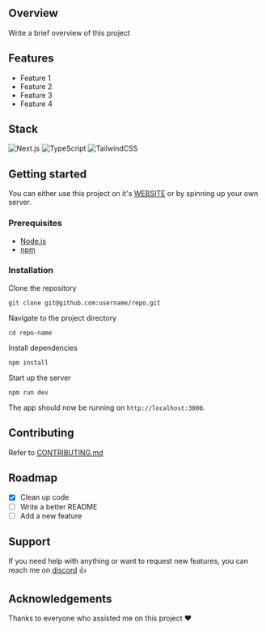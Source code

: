 ## Overview

Write a brief overview of this project

## Features

- Feature 1
- Feature 2
- Feature 3
- Feature 4

## Stack

![Next.js](https://img.shields.io/badge/next.js-000000?style=for-the-badge&logo=nextdotjs&logoColor=white)
![TypeScript](https://img.shields.io/badge/typescript-%23007ACC.svg?style=for-the-badge&logo=typescript&logoColor=white)
![TailwindCSS](https://img.shields.io/badge/tailwindcss-%2338B2AC.svg?style=for-the-badge&logo=tailwind-css&logoColor=white)

## Getting started

You can either use this project on it's [WEBSITE](https://example.com) or by spinning up your own server.

### Prerequisites

- [Node.js](https://nodejs.org/)
- [npm](https://www.npmjs.com/)

### Installation

Clone the repository

```shell
git clone git@github.com:username/repo.git
```

Navigate to the project directory

```shell
cd repo-name
```

Install dependencies

```shell
npm install
```

Start up the server

```shell
npm run dev
```

The app should now be running on `http://localhost:3000`.

## Contributing
Refer to [CONTRIBUTING.md](./docs/CONTRIBUTING.md)

## Roadmap

- [x] Clean up code
- [ ] Write a better README
- [ ] Add a new feature

## Support

If you need help with anything or want to request new features, you can reach me on [discord](https://discord.com/users/521872289231273994) 👍

## Acknowledgements

Thanks to everyone who assisted me on this project ❤️